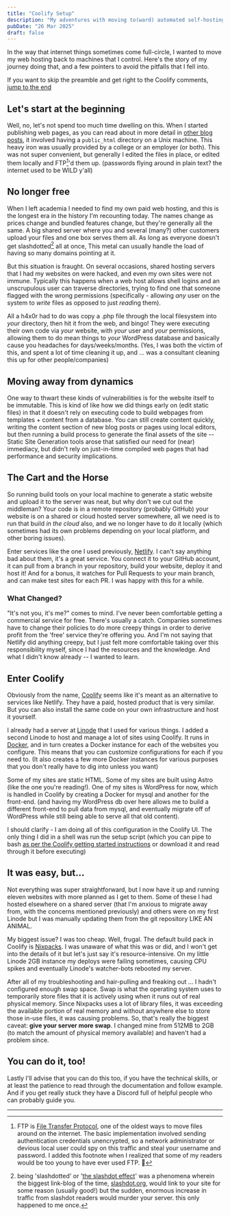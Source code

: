 ```yaml
---
title: "Coolify Setup"
description: "My adventures with moving to(ward) automated self-hosting."
pubDate: "26 Mar 2025"
draft: false
---
```


In the way that internet things sometimes come full-circle, I wanted to move my web hosting back to machines that I control. Here's the story of my journey doing that, and a few pointers to avoid the pitfalls that I fell into.

If you want to skip the preamble and get right to the Coolify comments, [jump to the end](#enter-coolify)

<!-- a history of my web hosting -->

## Let's start at the beginning

Well, no, let's not spend too much time dwelling on this. When I started publishing web pages, as you can read about in more detail in [other blog posts](/blog/dont-forget), it involved having a `public_html` directory on a Unix machine. This heavy iron was usually provided by a college or an employer (or both). This was not super convenient, but generally I edited the files in place, or edited them locally and FTP[^ftp]'d them up. (passwords flying around in plain text? the internet used to be WILD y'all)

<!-- shared hosting - better, but not ideal -->

## No longer free

When I left academia I needed to find my own paid web hosting, and this is the longest era in the history I'm recounting today. The names change as prices change and bundled features change, but they're generally all the same. A big shared server where you and several (many?) other customers upload your files and one box serves them all. As long as everyone doesn't get slashdotted[^slashdot] all at once, This metal can usually handle the load of having so many domains pointing at it.

<!-- h4x0rZ -->

But this situation is fraught. On several occasions, shared hosting servers that I had my websites on were hacked, and even my own sites were not immune. Typically this happens when a web host allows shell logins and an unscrupulous user can traverse directories, trying to find one that someone flagged with the wrong permissions (specifically - allowing _any_ user on the system to *write* files as opposed to just *read*ing them).

All a h4x0r had to do was copy a .php file through the local filesystem into _your_ directory, then hit it from the web, and bingo! They were executing their own code via _your_ website, with _your_ user and _your_ permissions, allowing them to do mean things to _your_ WordPress database and basically cause you headaches for days/weeks/months. (Yes, I was both the victim of this, and spent a lot of time cleaning it up, and ... was a consultant cleaning this up for other people/companies)

<!-- automated build and deploy platforms - nice -->

## Moving away from dynamics

One way to thwart these kinds of vulnerabilities is for the website itself to be immutable. This is kind of like how we did things early on (edit static files) in that it doesn't rely on executing code to build webpages from templates + content from a database. You can still create content quickly, writing the content section of new blog posts or pages using local editors, but then running a build process to generate the final assets of the site -- Static Site Generation tools arose that satisfied our need for (near) immediacy, but didn't rely on just-in-time compiled web pages that had performance and security implications.

<!-- Why not automate ALL THE THINGS -->

## The Cart and the Horse

So running build tools on your local machine to generate a static website and upload it to the server was neat, but why don't we cut out the middleman? Your code is in a remote repository (probably GitHub) your website is on a shared or cloud hosted server somewhere, all we need is to run that build _in the cloud_ also, and we no longer have to do it locally (which sometimes had its own problems depending on your local platform, and other boring issues).

Enter services like the one I used previously, [Netlify](https://www.netlify.com/). I can't say anything bad about them, it's a great service. You connect it to your GitHub account, it can pull from a branch in your repository, build your website, deploy it and host it! And for a bonus, it watches for Pull Requests to your main branch, and can make test sites for each PR. I was happy with this for a while.

<!-- CEOs are bros ruin everything -->

### What Changed?

"It's not you, it's me?" comes to mind. I've never been comfortable getting a commercial service for free. There's usually a catch. Companies sometimes have to change their policies to do more creepy things in order to derive profit from the 'free' service they're offering you. And I'm not saying that Netlify did anything creepy, but I just felt more comfortable taking over this responsibility myself, since I had the resources and the knowledge. And what I didn't know already -- I wanted to learn.

<!-- Can you roll-your-own magic? -->

## Enter Coolify

Obviously from the name, [Coolify](https://coolify.io/) seems like it's meant as an alternative to services like Netlify. They have a paid, hosted product that is very similar. But you can also install the same code on your own infrastructure and host it yourself.

I already had a server at [Linode](https://linode.com) that I used for various things. I added a second Linode to host and manage a lot of sites using Coolify. It runs in [Docker](https://www.docker.com/), and in turn creates a Docker instance for each of the websites you configure. This means that you can customize configurations for each if you need to. (It also creates a few more Docker instances for various purposes that you don't really have to dig into unless you want)

Some of my sites are static HTML. Some of my sites are built using Astro (like the one you're reading!). One of my sites is WordPress for now, which is handled in Coolify by creating a Docker for mysql and another for the front-end. (and having my WordPress db over here allows me to build a different front-end to pull data from mysql, and eventually migrate off of WordPress while still being able to serve all that old content).

I should clarify - I am doing all of this configuration in the Coolify UI. The only thing I did in a shell was run the setup script (which you can pipe to bash [as per the Coolify getting started instructions](https://coolify.io/self-hosted/) or download it and read through it before executing)

## It was easy, but...

Not everything was super straightforward, but I now have it up and running eleven websites with more planned as I get to them. Some of these I had hosted elsewhere on a shared server (that I'm anxious to migrate away from, with the concerns mentioned previously) and others were on my first Linode but I was manually updating them from the git repository LIKE AN ANIMAL.

My biggest issue? I was too cheap. Well, frugal. The default build pack in Coolify is [Nixpacks](https://nixpacks.com/docs/how-it-works). I was unaware of what this was or did, and I won't get into the details of it but let's just say it's resource-intensive. On my little Linode 2GB instance my deploys were failing sometimes, causing CPU spikes and eventually Linode's watcher-bots rebooted my server.

After all of my troubleshooting and hair-pulling and freaking out ... I hadn't configured enough swap space. Swap is what the operating system uses to temporarily store files that it is actively using when it runs out of real physical memory. Since Nixpacks uses a lot of library files, it was exceeding the available portion of real memory and without anywhere else to store those in-use files, it was causing problems. So, that's really the biggest caveat: **give your server more swap**. I changed mine from 512MB to 2GB (to match the amount of physical memory available) and haven't had a problem since.

## You can do it, too!

Lastly I'll advise that you can do this too, if you have the technical skills, or at least the patience to read through the documentation and follow example. And if you get really stuck they have a Discord full of helpful people who can probably guide you.

---

[^ftp]: FTP is [File Transfer Protocol](https://en.wikipedia.org/wiki/File_Transfer_Protocol), one of the oldest ways to move files around on the internet. The basic implementation involved sending authentication credentials unencrypted, so a network administrator or devious local user could spy on this traffic and steal your username and password. I added this footnote when I realized that some of my readers would be too young to have ever used FTP. 👴

[^slashdot]: being 'slashdotted' or '[the slashdot effect](https://en.wikipedia.org/wiki/Slashdot_effect)' was a phenomena wherein the biggest link-blog of the time, [slashdot.org](https://slashdot.org/), would link to your site for some reason (usually good!) but the sudden, enormous increase in traffic from slashdot readers would murder your server. this only happened to me once.